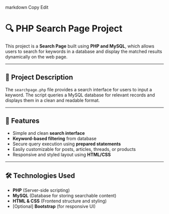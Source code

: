 
markdown
Copy
Edit
# 🔍 PHP Search Page Project

This project is a **Search Page** built using **PHP and MySQL**, which allows users to search for keywords in a database and display the matched results dynamically on the web page.

---

## 📌 Project Description

The `searchpage.php` file provides a search interface for users to input a keyword. The script queries a MySQL database for relevant records and displays them in a clean and readable format.

---

## 🚀 Features

- Simple and clean **search interface**
- **Keyword-based filtering** from database
- Secure query execution using **prepared statements**
- Easily customizable for posts, articles, threads, or products
- Responsive and styled layout using **HTML/CSS**

---

## 🛠️ Technologies Used

- **PHP** (Server-side scripting)
- **MySQL** (Database for storing searchable content)
- **HTML & CSS** (Frontend structure and styling)
- [Optional] **Bootstrap** (for responsive UI)
